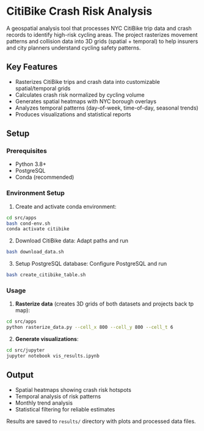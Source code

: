 # CitiBike Crash Risk Analysis

A geospatial analysis tool that processes NYC CitiBike trip data and crash records to identify high-risk cycling areas. The project rasterizes movement patterns and collision data into 3D grids (spatial + temporal) to help insurers and city planners understand cycling safety patterns.

## Key Features

- Rasterizes CitiBike trips and crash data into customizable spatial/temporal grids
- Calculates crash risk normalized by cycling volume 
- Generates spatial heatmaps with NYC borough overlays
- Analyzes temporal patterns (day-of-week, time-of-day, seasonal trends)
- Produces visualizations and statistical reports

## Setup

### Prerequisites

- Python 3.8+
- PostgreSQL
- Conda (recommended)

### Environment Setup

1. Create and activate conda environment:
```bash
cd src/apps
bash cond-env.sh
conda activate citibike
```

2. Download CitiBike data:
Adapt paths and run
```bash
bash download_data.sh
```

3. Setup PostgreSQL database:
Configure PostgreSQL and run
```bash
bash create_citibike_table.sh
```

### Usage

1. **Rasterize data** (creates 3D grids of both datasets and projects back tp map):
```bash
cd src/apps
python rasterize_data.py --cell_x 800 --cell_y 800 --cell_t 6
```

2. **Generate visualizations**:
```bash
cd src/jupyter
jupyter notebook vis_results.ipynb
```

## Output

- Spatial heatmaps showing crash risk hotspots
- Temporal analysis of risk patterns
- Monthly trend analysis
- Statistical filtering for reliable estimates

Results are saved to `results/` directory with plots and processed data files.